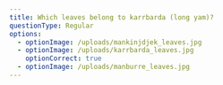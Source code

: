 ```yaml
---
title: Which leaves belong to karrbarda (long yam)?
questionType: Regular
options:
  - optionImage: /uploads/mankinjdjek_leaves.jpg
  - optionImage: /uploads/karrbarda_leaves.jpg
    optionCorrect: true
  - optionImage: /uploads/manburre_leaves.jpg
---
```


